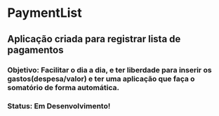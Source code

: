 # PaymentList

## Aplicação criada para registrar lista de pagamentos

### Objetivo: Facilitar o dia a dia, e ter liberdade para inserir os gastos(despesa/valor) e ter uma aplicação que faça o somatório de forma automática.

### Status: Em Desenvolvimento!



